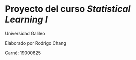 # Proyecto del curso *Statistical Learning I*

Universidad Galileo

Elaborado por Rodrigo Chang

Carné: 19000625
